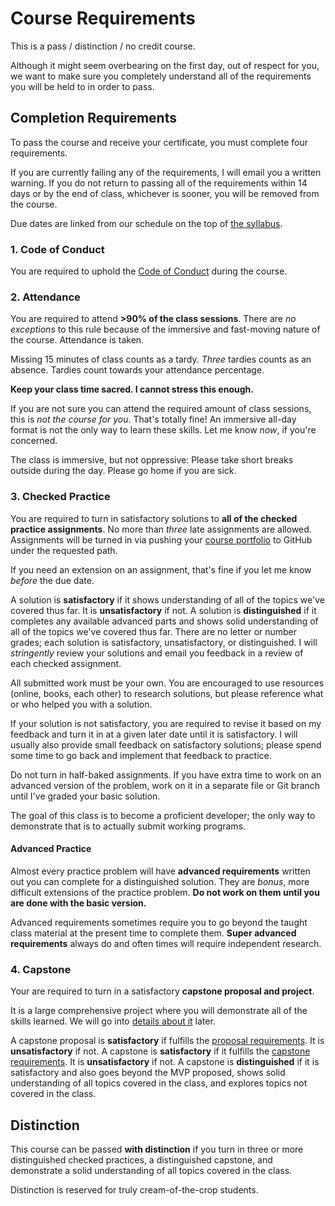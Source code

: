 # Course Requirements

This is a pass / distinction / no credit course.

Although it might seem overbearing on the first day, out of respect for you, we want to make sure you completely understand all of the requirements you will be held to in order to pass.

## Completion Requirements

To pass the course and receive your certificate, you must complete four requirements.

If you are currently failing any of the requirements, I will email you a written warning.
If you do not return to passing all of the requirements within 14 days or by the end of class, whichever is sooner, you will be removed from the course.

Due dates are linked from our schedule on the top of [the syllabus](/).

### 1. Code of Conduct

You are required to uphold the [Code of Conduct](/notes/course-conduct.md) during the course.

### 2. Attendance

You are required to attend **>90% of the class sessions**.
There are _no exceptions_ to this rule because of the immersive and fast-moving nature of the course.
Attendance is taken.

Missing 15 minutes of class counts as a tardy.
_Three_ tardies counts as an absence.
Tardies count towards your attendance percentage.

**Keep your class time sacred. I cannot stress this enough.**

If you are not sure you can attend the required amount of class sessions, this is _not the course for you_.
That's totally fine!
An immersive all-day format is not the only way to learn these skills.
Let me know _now_, if you're concerned.

The class is immersive, but not oppressive:
Please take short breaks outside during the day.
Please go home if you are sick.

### 3. Checked Practice

You are required to turn in satisfactory solutions to **all of the checked practice assignments**.
No more than _three_ late assignments are allowed.
Assignments will be turned in via pushing your [course portfolio](/notes/course-portfolio.md) to GitHub under the requested path.

If you need an extension on an assignment, that's fine if you let me know _before_ the due date.

A solution is **satisfactory** if it shows understanding of all of the topics we've covered thus far.
It is **unsatisfactory** if not.
A solution is **distinguished** if it completes any available advanced parts and shows solid understanding of all of the topics we've covered thus far.
There are no letter or number grades;
each solution is satisfactory, unsatisfactory, or distinguished.
I will _stringently_ review your solutions and email you feedback in a review of each checked assignment.

All submitted work must be your own.
You are encouraged to use resources (online, books, each other) to research solutions, but please reference what or who helped you with a solution.

If your solution is not satisfactory, you are required to revise it based on my feedback and turn it in at a given later date until it is satisfactory.
I will usually also provide small feedback on satisfactory solutions;
please spend some time to go back and implement that feedback to practice.

Do not turn in half-baked assignments.
If you have extra time to work on an advanced version of the problem, work on it in a separate file or Git branch until I've graded your basic solution.

The goal of this class is to become a proficient developer;
the only way to demonstrate that is to actually submit working programs.

#### Advanced Practice

Almost every practice problem will have **advanced requirements** written out you can complete for a distinguished solution.
They are _bonus_, more difficult extensions of the practice problem.
**Do not work on them until you are done with the basic version.**

Advanced requirements sometimes require you to go beyond the taught class material at the present time to complete them.
**Super advanced requirements** always do and often times will require independent research.

### 4. Capstone

Your are required to turn in a satisfactory **capstone proposal and project**.

It is a large comprehensive project where you will demonstrate all of the skills learned.
We will go into [details about it](/notes/capstone-intro.md) later.

A capstone proposal is **satisfactory** if fulfills the [proposal requirements](/notes/capstone-proposal.md#requirements).
It is **unsatisfactory** if not.
A capstone is **satisfactory** if it fulfills the [capstone requirements](/notes/capstone-intro.md#requirements).
It is **unsatisfactory** if not.
A capstone is **distinguished** if it is satisfactory and also goes beyond the MVP proposed, shows solid understanding of all topics covered in the class, and explores topics not covered in the class.

## Distinction

This course can be passed **with distinction** if you turn in three or more distinguished checked practices, a distinguished capstone, and demonstrate a solid understanding of all topics covered in the class.

Distinction is reserved for truly cream-of-the-crop students.
